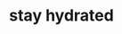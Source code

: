 ---
title: "stay hydrated"
linked:
  - _cues/drink-water-before-bed.md
  - _cues/take-regular-breaks.md
---